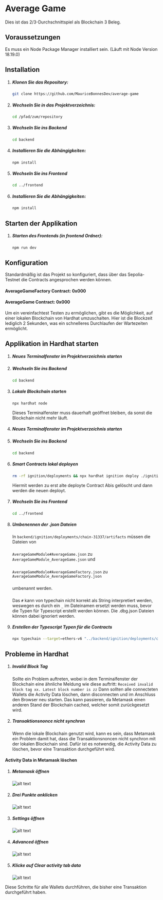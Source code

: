 # Average Game

Dies ist das 2/3-Durchschnittspiel als Blockchain 3 Beleg.

## Voraussetzungen

Es muss ein Node Package Manager installiert sein. (Läuft mit Node Version 18.19.0)

## Installation

1. ##### Klonen Sie das Repository:

   ```bash
   git clone https://github.com/MauriceBonnesDev/average-game
   ```

2. ##### Wechseln Sie in das Projektverzeichnis:

   ```bash
   cd /pfad/zum/repository
   ```

3. ##### Wechseln Sie ins Backend

   ```bash
   cd backend
   ```

4. ##### Installieren Sie die Abhängigkeiten:

   ```bash
   npm install
   ```

5. ##### Wechseln Sie ins Frontend

   ```bash
   cd ../frontend
   ```

6. ##### Installieren Sie die Abhängigkeiten:

   ```bash
   npm install
   ```

## Starten der Applikation

1. ##### Starten des Frontends (in frontend Ordner):

   ```bash
   npm run dev
   ```

## Konfiguration

Standardmäßig ist das Projekt so konfiguriert, dass über das Sepolia-Testnet die Contracts angesprochen werden können.

#### AverageGameFactory Contract: 0x000

#### AverageGame Contract: 0x000

Um ein vereinfachtest Testen zu ermöglichen, gibt es die Möglichkeit, auf einer lokalen Blockchain von Hardhat umzuschalten. Hier ist die Blockzeit lediglich 2 Sekunden, was ein schnelleres Durchlaufen der Wartezeiten ermöglicht.

## Applikation in Hardhat starten

1. ##### Neues Terminalfenster im Projektverzeichnis starten

2. ##### Wechseln Sie ins Backend

   ```bash
   cd backend
   ```

3. ##### Lokale Blockchain starten

   ```bash
   npx hardhat node
   ```

   Dieses Terminalfenster muss dauerhaft geöffnet bleiben, da sonst die Blockchain nicht mehr läuft.

4. ##### Neues Terminalfenster im Projektverzeichnis starten

5. ##### Wechseln Sie ins Backend
   ```bash
   cd backend
   ```
6. ##### Smart Contracts lokal deployen

   ```bash
   rm -rf ignition/deployments && npx hardhat ignition deploy ./ignition/modules/migration.ts --network localhost
   ```

   Hiermit werden zu erst alte deployte Contract Abis gelöscht und dann werden die neuen deployt.

7. ##### Wechseln Sie ins Frontend

   ```bash
   cd ../frontend
   ```

8. ##### Umbenennen der .json Dateien

   In `backend/ignition/deployments/chain-31337/artifacts` müssen die Dateien von

   ###

   `AverageGameModule#AverageGame.json` zu `AverageGameModule_AverageGame.json` und

   #####

   `AverageGameModule#AverageGameFactory.json` zu `AverageGameModule_AverageGameFactory.json`

   ###

   umbenannt werden.

   ###

   Das `#` kann von typechain nicht korrekt als String interpretiert werden, weswegen es durch ein `_` im Dateinamen ersetzt werden muss, bevor die Typen für Typescript erstellt werden können. Die .dbg.json Dateien können dabei ignoriert werden.

9. ##### Erstellen der Typescript Typen für die Contracts
   ```bash
   npx typechain --target=ethers-v6 "../backend/ignition/deployments/chain-31337/artifacts/AverageGameModule_*.json"
   ```

## Probleme in Hardhat

1. ##### Invalid Block Tag

   Sollte ein Problem auftreten, wobei in dem Terminalfenster der Blockchain eine ähnliche Meldung wie diese auftritt:
   `Received invalid block tag xx. Latest block number is zz`
   Dann sollten alle connecteten Wallets die Activity Data löschen, dann disconnecten und im Anschluss den Browser neu starten. Das kann passieren, da Metamask einen anderen Stand der Blockchain cached, welcher somit zurückgesetzt wird.

2. ##### Transaktionsnonce nicht synchron
   Wenn die lokale Blockchain genutzt wird, kann es sein, dass Metamask ein Problem damit hat, dass die Transaktionsnoncen nicht synchron mit der lokalen Blockchain sind. Dafür ist es notwendig, die Activity Data zu löschen, bevor eine Transaktion durchgeführt wird.

#### Activity Data in Metamask löschen

1. ##### Metamask öffnen
   ![alt text](images/OpenMetamask.jpeg)
2. ##### Drei Punkte anklicken
   ![alt text](images/ThreeDots.png)
3. ##### Settings öffnen
   ![alt text](images/OpenSettings.png)
4. ##### Advanced öffnen
   ![alt text](images/Advanced.png)
5. ##### Klicke auf Clear activity tab data
   ![alt text](images/ClearActivity.png)

Diese Schritte für alle Wallets durchführen, die bisher eine Transaktion durchgeführt haben.
